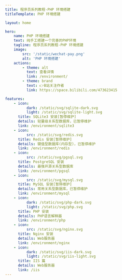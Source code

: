 ```yaml
---
title: 程序员系列教程-PHP 环境搭建
titleTemplate: PHP 环境搭建

layout: home

hero:
    name: PHP 环境搭建
    text: 纯手工搭建一个完善的PHP环境
    tagline: 程序员系列教程-PHP 环境搭建
    image:
        src: '/static/wechat-pay.png'
        alt: 'PHP 环境搭建'
    actions:
        - theme: alt
          text: 查看详情
          link: /environment/
        - theme: brand
          text: 👉B站关注作者
          link: https://space.bilibili.com/473623415

features:
    - icon:
          dark: /static/svg/sqlite-dark.svg
          light: /static/svg/sqlite-light.svg
      title: SQLite3 安装[暂停维护]
      details: 轻量级关系型数据库，已暂停维护
      link: /environment/sqlite3
    - icon:
          src: /static/svg/redis.svg
      title: Redis 安装[暂停维护]
      details: 键值型数据库(内存型)，已暂停维护
      link: /environment/redis
    - icon:
          src: /static/svg/pgsql.svg
      title: PostgreSQL 安装
      details: 最强开源关系型数据库
      link: /environment/pgsql
    - icon:
          src: /static/svg/mysql.svg
      title: MySQL 安装[暂停维护]
      details: 常用关系型数据库，已暂停维护
      link: /environment/mysql
    - icon:
          dark: /static/svg/php-dark.svg
          light: /static/svg/php.svg
      title: PHP 安装
      details: PHP语言解释器
      link: /environment/php
    - icon:
          src: /static/svg/nginx.svg
      title: Nginx 安装
      details: Web服务器
      link: /environment/nginx
    - icon:
          dark: /static/svg/iis-dark.svg
          light: /static/svg/iis-light.svg
      title: IIS 篇
      details: Web服务器
      link: /iis
---
```

